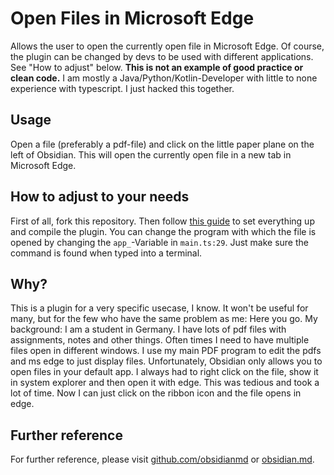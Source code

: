 # Open Files in Microsoft Edge
Allows the user to open the currently open file in Microsoft Edge.
Of course, the plugin can be changed by devs to be used with different applications. See "How to adjust" below.
**This is not an example of good practice or clean code.** I am mostly a Java/Python/Kotlin-Developer with little to none experience with typescript. I just hacked this together.

## Usage
Open a file (preferably a pdf-file) and click on the little paper plane on the left of Obsidian. This will open the currently open file in a new tab in Microsoft Edge.

## How to adjust to your needs
First of all, fork this repository. Then follow [this guide](https://github.com/obsidianmd/obsidian-sample-plugin#first-time-developing-plugins) to set everything up and compile the plugin.
You can change the program with which the file is opened by changing the `app_`-Variable in `main.ts:29`. Just make sure the command is found when typed into a terminal.

## Why?
This is a plugin for a very specific usecase, I know. It won't be useful for many, but for the few who have the same problem as me: Here you go.
My background: I am a student in Germany. I have lots of pdf files with assignments, notes and other things. Often times I need to have multiple files open in different windows. I use my main PDF program to edit the pdfs and ms edge to just display files. Unfortunately, Obsidian only allows you to open files in your default app. I always had to right click on the file, show it in system explorer and then open it with edge. This was tedious and took a lot of time. Now I can just click on the ribbon icon and the file opens in edge.

## Further reference
For further reference, please visit [github.com/obsidianmd](https://github.com/obsidianmd) or [obsidian.md](https://obsidian.md/).
